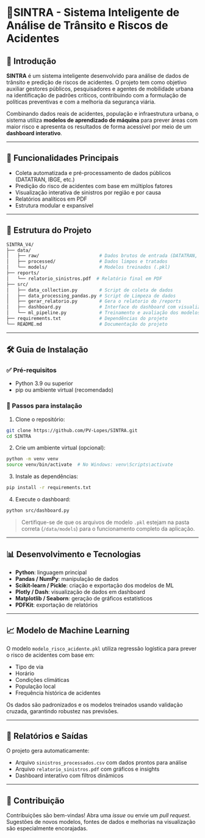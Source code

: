 # 🚦SINTRA - Sistema Inteligente de Análise de Trânsito e Riscos de Acidentes

## 📌 Introdução

**SINTRA** é um sistema inteligente desenvolvido para análise de dados de trânsito e predição de riscos de acidentes. O projeto tem como objetivo auxiliar gestores públicos, pesquisadores e agentes de mobilidade urbana na identificação de padrões críticos, contribuindo com a formulação de políticas preventivas e com a melhoria da segurança viária.

Combinando dados reais de acidentes, população e infraestrutura urbana, o sistema utiliza **modelos de aprendizado de máquina** para prever áreas com maior risco e apresenta os resultados de forma acessível por meio de um **dashboard interativo**.

---

## 🚀 Funcionalidades Principais

* Coleta automatizada e pré-processamento de dados públicos (DATATRAN, IBGE, etc.)
* Predição do risco de acidentes com base em múltiplos fatores
* Visualização interativa de sinistros por região e por causa
* Relatórios analíticos em PDF
* Estrutura modular e expansível

---

## 📁 Estrutura do Projeto

```bash
SINTRA_V4/
├── data/
│   ├── raw/                      # Dados brutos de entrada (DATATRAN, IBGE, etc.)
│   ├── processed/                # Dados limpos e tratados
│   └── models/                   # Modelos treinados (.pkl)
├── reports/
│   └── relatorio_sinistros.pdf  # Relatório final em PDF
├── src/
│   ├── data_collection.py        # Script de coleta de dados
│   ├── data_processing_pandas.py # Script de Limpeza de dados
│   ├── gerar_relatorio.py        # Gera o relatorio do /reports
│   ├── dashboard.py              # Interface do dashboard com visualizações
│   └── ml_pipeline.py            # Treinamento e avaliação dos modelos (Em fase de teste)
├── requirements.txt              # Dependências do projeto
└── README.md                     # Documentação do projeto
```

---

## 🛠️ Guia de Instalação

### ✅ Pré-requisitos

* Python 3.9 ou superior
* pip ou ambiente virtual (recomendado)

### 🔧 Passos para instalação

1. Clone o repositório:

```bash
git clone https://github.com/PV-Lopes/SINTRA.git
cd SINTRA
```

2. Crie um ambiente virtual (opcional):

```bash
python -m venv venv
source venv/bin/activate  # No Windows: venv\Scripts\activate
```

3. Instale as dependências:

```bash
pip install -r requirements.txt
```

4. Execute o dashboard:

```bash
python src/dashboard.py
```

> Certifique-se de que os arquivos de modelo `.pkl` estejam na pasta correta (`/data/models`) para o funcionamento completo da aplicação.

---

## 📊 Desenvolvimento e Tecnologias

* **Python**: linguagem principal
* **Pandas / NumPy**: manipulação de dados
* **Scikit-learn / Pickle**: criação e exportação dos modelos de ML
* **Plotly / Dash**: visualização de dados em dashboard
* **Matplotlib / Seaborn**: geração de gráficos estatísticos
* **PDFKit**: exportação de relatórios

---

## 📈 Modelo de Machine Learning

O modelo `modelo_risco_acidente.pkl` utiliza regressão logística para prever o risco de acidentes com base em:

* Tipo de via
* Horário
* Condições climáticas
* População local
* Frequência histórica de acidentes

Os dados são padronizados e os modelos treinados usando validação cruzada, garantindo robustez nas previsões.

---

## 📃 Relatórios e Saídas

O projeto gera automaticamente:

* Arquivo `sinistros_processados.csv` com dados prontos para análise
* Arquivo `relatorio_sinistros.pdf` com gráficos e insights
* Dashboard interativo com filtros dinâmicos

---

## 📌 Contribuição

Contribuições são bem-vindas! Abra uma *issue* ou envie um *pull request*. Sugestões de novos modelos, fontes de dados e melhorias na visualização são especialmente encorajadas.

